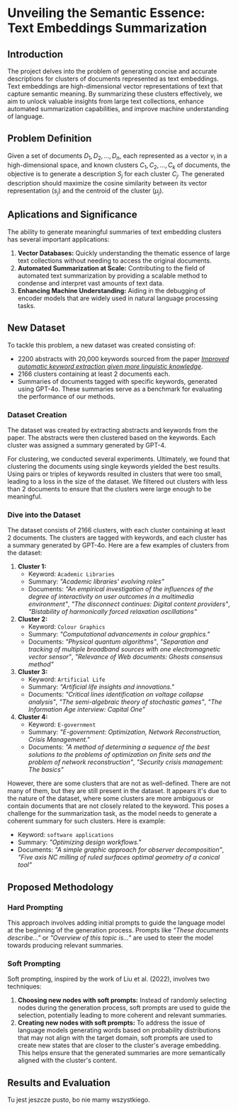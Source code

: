 # Unveiling the Semantic Essence: Text Embeddings Summarization

## Introduction

The project delves into the problem of generating concise and accurate descriptions for clusters of documents represented as text embeddings. Text embeddings are high-dimensional vector representations of text that capture semantic meaning. By summarizing these clusters effectively, we aim to unlock valuable insights from large text collections, enhance automated summarization capabilities, and improve machine understanding of language.

## Problem Definition

Given a set of documents ${D_1, D_2, ..., D_n}$, each represented as a vector $v_i$ in a high-dimensional space, and known clusters ${C_1, C_2, ..., C_k}$ of documents, the objective is to generate a description $S_j$ for each cluster $C_j$. The generated description should maximize the cosine similarity between its vector representation ($s_j$) and the centroid of the cluster ($μ_ j$).

## Aplications and Significance

The ability to generate meaningful summaries of text embedding clusters has several important applications:

1. **Vector Databases:** Quickly understanding the thematic essence of large text collections without needing to access the original documents.
2. **Automated Summarization at Scale:** Contributing to the field of automated text summarization by providing a scalable method to condense and interpret vast amounts of text data.
3. **Enhancing Machine Understanding:** Aiding in the debugging of encoder models that are widely used in natural language processing tasks.

## New Dataset

To tackle this problem, a new dataset was created consisting of:

- 2200 abstracts with 20,000 keywords sourced from the paper [_Improved automatic keyword extraction given more linguistic knowledge_](https://aclanthology.org/W03-1028.pdf).
- 2166 clusters containing at least 2 documents each.
- Summaries of documents tagged with specific keywords, generated using GPT-4o. These summaries serve as a benchmark for evaluating the performance of our methods.

### Dataset Creation

The dataset was created by extracting abstracts and keywords from the paper. The abstracts were then clustered based on the keywords. Each cluster was assigned a summary generated by GPT-4.

For clustering, we conducted several experiments. Ultimately, we found that clustering the documents using single keywords yielded the best results. Using pairs or triples of keywords resulted in clusters that were too small, leading to a loss in the size of the dataset. We filtered out clusters with less than 2 documents to ensure that the clusters were large enough to be meaningful.

### Dive into the Dataset

The dataset consists of 2166 clusters, with each cluster containing at least 2 documents. The clusters are tagged with keywords, and each cluster has a summary generated by GPT-4o. Here are a few examples of clusters from the dataset:

1. **Cluster 1:**
   - Keyword: `Academic Libraries`
   - Summary: _"Academic libraries' evolving roles"_
   - Documents: _"An empirical investigation of the influences of the degree of interactivity on user outcomes in a multimedia environment"_, _"The disconnect continues: Digital content providers"_, _"Bistability of harmonically forced relaxation oscillations"_
2. **Cluster 2:**
   - Keyword: `Colour Graphics`
   - Summary: _"Computational advancements in colour graphics."_
   - Documents: _"Physical quantum algorithms"_, _"Separation and tracking of multiple broadband sources with one electromagnetic vector sensor"_, _"Relevance of Web documents: Ghosts consensus method"_
3. **Cluster 3:**
   - Keyword: `Artificial Life`
   - Summary: _"Artificial life insights and innovations."_
   - Documents: _"Critical lines identification on voltage collapse analysis"_, _"The semi-algebraic theory of stochastic games"_, _"The Information Age interview: Capital One"_
4. **Cluster 4:**
   - Keyword: `E-government`
   - Summary: _"E-government: Optimization, Network Reconstruction, Crisis Management."_
   - Documents: _"A method of determining a sequence of the best solutions to the problems of optimization on finite sets and the problem of network reconstruction"_, _"Security crisis management: The basics"_

However, there are some clusters that are not as well-defined. There are not many of them, but they are still present in the dataset. It appears it's due to the nature of the dataset, where some clusters are more ambiguous or contain documents that are not closely related to the keyword. This poses a challenge for the summarization task, as the model needs to generate a coherent summary for such clusters. Here is example:

- Keyword: `software applications`
- Summary: _"Optimizing design workflows."_
- Documents: _"A simple graphic approach for observer decomposition"_, _"Five axis NC milling of ruled surfaces optimal geometry of a conical tool"_

## Proposed Methodology

### Hard Prompting

This approach involves adding initial prompts to guide the language model at the beginning of the generation process. Prompts like _"These documents describe..."_ or _"Overview of this topic is..."_ are used to steer the model towards producing relevant summaries.

### Soft Prompting

Soft prompting, inspired by the work of Liu et al. (2022), involves two techniques:

1. **Choosing new nodes with soft prompts:** Instead of randomly selecting nodes during the generation process, soft prompts are used to guide the selection, potentially leading to more coherent and relevant summaries.
2. **Creating new nodes with soft prompts:** To address the issue of language models generating words based on probability distributions that may not align with the target domain, soft prompts are used to create new states that are closer to the cluster's average embedding. This helps ensure that the generated summaries are more semantically aligned with the cluster's content.

## Results and Evaluation

<!-- TODO -->

Tu jest jeszcze pusto, bo nie mamy wszystkiego.
